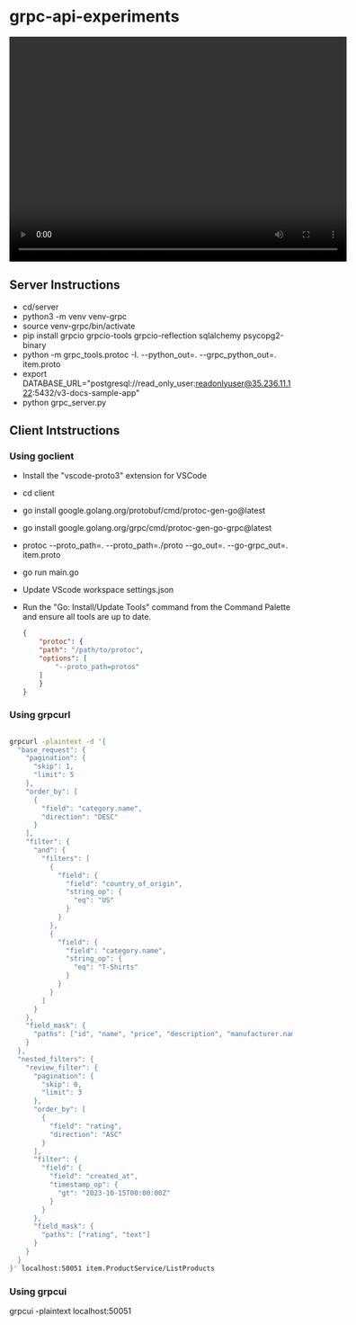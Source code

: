 # grpc-api-experiments

<video width="600" height="400" controls>
  <source src="grpc-api-experiments/ddn_grpc_client_demo.mp4" type="video/mp4">
  Your browser does not support the video tag.
</video>

## Server Instructions

* cd/server
* python3 -m venv venv-grpc
* source venv-grpc/bin/activate
* pip install grpcio grpcio-tools grpcio-reflection sqlalchemy psycopg2-binary
* python -m grpc_tools.protoc -I. --python_out=. --grpc_python_out=. item.proto
* export DATABASE_URL="postgresql://read_only_user:readonlyuser@35.236.11.122:5432/v3-docs-sample-app"
* python grpc_server.py

## Client Intstructions

### Using goclient

* Install the "vscode-proto3" extension for VSCode
  
* cd client
* go install google.golang.org/protobuf/cmd/protoc-gen-go@latest
* go install google.golang.org/grpc/cmd/protoc-gen-go-grpc@latest
* protoc --proto_path=. --proto_path=./proto --go_out=. --go-grpc_out=. item.proto
* go run main.go
  
* Update VScode workspace settings.json
* Run the "Go: Install/Update Tools" command from the Command Palette and ensure all tools are up to date.

    ```json
    {
        "protoc": {
        "path": "/path/to/protoc",
        "options": [
            "--proto_path=protos"
        ]
        }
    }
    ```

### Using grpcurl

```bash

grpcurl -plaintext -d '{
  "base_request": {
    "pagination": {
      "skip": 1,
      "limit": 5
    },
    "order_by": [
      {
        "field": "category.name",
        "direction": "DESC"
      }
    ],
    "filter": {
      "and": {
        "filters": [
          {
            "field": {
              "field": "country_of_origin",
              "string_op": {
                "eq": "US"
              }
            }
          },
          {
            "field": {
              "field": "category.name",
              "string_op": {
                "eq": "T-Shirts"
              }
            }
          }
        ]
      }
    },
    "field_mask": {
      "paths": ["id", "name", "price", "description", "manufacturer.name"]
    }
  },
  "nested_filters": {
    "review_filter": {
      "pagination": {
        "skip": 0,
        "limit": 3
      },
      "order_by": [
        {
          "field": "rating",
          "direction": "ASC"
        }
      ],
      "filter": {
        "field": {
          "field": "created_at",
          "timestamp_op": {
            "gt": "2023-10-15T00:00:00Z"
          }
        }
      },
      "field_mask": {
        "paths": ["rating", "text"]
      }
    }
  }
}' localhost:50051 item.ProductService/ListProducts
```

### Using grpcui

grpcui -plaintext localhost:50051
